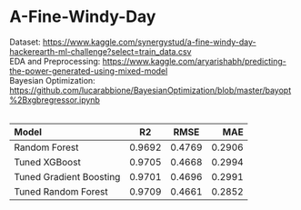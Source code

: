 # A-Fine-Windy-Day

Dataset: https://www.kaggle.com/synergystud/a-fine-windy-day-hackerearth-ml-challenge?select=train_data.csv <br>
EDA and Preprocessing: https://www.kaggle.com/aryarishabh/predicting-the-power-generated-using-mixed-model <br>
Bayesian Optimization: https://github.com/lucarabbione/BayesianOptimization/blob/master/bayopt%2Bxgbregressor.ipynb <br><br>


| Model  | R2     | RMSE | MAE|
| :---  | :----: | :--: | ---: |
| Random Forest | 0.9692 | 0.4769 | 0.2906|
| Tuned XGBoost | 0.9705 | 0.4668 | 0.2994|
| Tuned Gradient Boosting | 0.9701 | 0.4696 | 0.2991|
| Tuned Random Forest | 0.9709 | 0.4661 | 0.2852|
